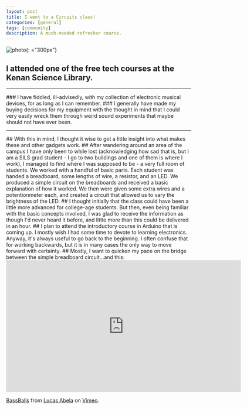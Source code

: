 ```yaml
---
layout: post
title: I went to a Circuits class!
categories: [general]
tags: [community]
description: A much-needed refresher course.
---
```


![photo](http://1.bp.blogspot.com/-zAE5dzPZj2o/UTlwcNL_NgI/AAAAAAAAMPk/tnPUhHoG3G0/s1600/IMG_1875.jpg){: ="300px"}
## I attended one of the free tech courses at the Kenan Science Library. 
<hr/>
### I have fiddled, ill-advisedly, with my collection of electronic musical devices, for as long as I can remember. 
### I generally have made my buying decisions for my equipment with the thought in mind that I could very easily wreck them through weird sound experiments that maybe should not have ever been.
<hr/>
## With this in mind, I thought it wise to get a little insight into what makes these and other gadgets work.
## After wandering around an area of the campus I have only been to while lost (acknowledging how sad that is, but I am a SILS grad student - I go to two buildings and one of them is where I work), I managed to find where I was supposed to be - a very full room of students. We worked with a handful of basic parts. Each student was handed a breadboard, some lengths of wire, a resistor, and an LED. We produced a simple circuit on the breadboards and received a basic explanation of how it worked. We then were given some extra wires and a potentionmeter each, and created a circuit that allowed us to vary the brightness of the LED. 
## I thought initially that the class could have been a little more advanced for college-age students. But then, even being familiar with the basic concepts involved, I was glad to receive the information as though I'd never heard it before, and little more than this could be delivered in an hour. 
## I plan to attend the introductory course in Arduino that is coming up. I mostly wish I had some time to devote to learning electronics. Anyway, it's always useful to go back to the beginning. I often confuse that for working backwards, but it is in many cases the only way to move forward with certainty.
## Mostly, I want to quicken my pace on the bridge between the simple breadboard circuit...and this:
<iframe src="https://player.vimeo.com/video/187616682?title=0&byline=0&portrait=0" width="640" height="360" frameborder="0" webkitallowfullscreen mozallowfullscreen allowfullscreen></iframe>
<p><a href="https://vimeo.com/187616682">BassBalls</a> from <a href="https://vimeo.com/lucasabela">Lucas Abela</a> on <a href="https://vimeo.com">Vimeo</a>.</p>